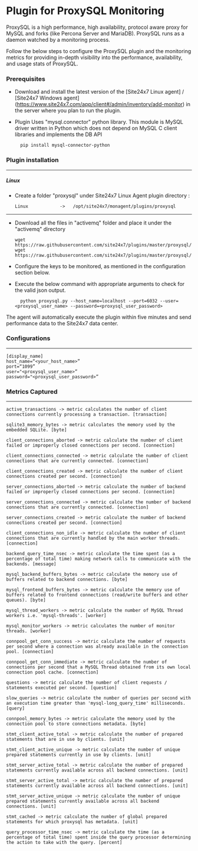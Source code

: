 Plugin for ProxySQL Monitoring 
==============================================

ProxySQL is a high performance, high availability, protocol aware proxy for MySQL and forks (like Percona Server and MariaDB). ProxySQL runs as a daemon watched by a monitoring process.

Follow the below steps to configure the ProxySQL plugin and the monitoring metrics for providing in-depth visibility into the performance, availability, and usage stats of ProxySQL.

### Prerequisites

- Download and install the latest version of the [Site24x7 Linux agent] / [Site24x7 Windows agent] (https://www.site24x7.com/app/client#/admin/inventory/add-monitor) in the server where you plan to run the plugin. 

- Plugin Uses "mysql.connector" python library. This module is MySQL driver written in Python which does not depend on MySQL C client libraries and implements the DB API  

		pip install mysql-connector-python
		

### Plugin installation
---
##### Linux 

- Create a folder "proxysql" under Site24x7 Linux Agent plugin directory : 

      Linux            ->   /opt/site24x7/monagent/plugins/proxysql

---

- Download all the files in "activemq" folder and place it under the "activemq" directory

	  wget https://raw.githubusercontent.com/site24x7/plugins/master/proxysql/proxysql.py
	  wget https://raw.githubusercontent.com/site24x7/plugins/master/proxysql/proxysql.cfg
	
- Configure the keys to be monitored, as mentioned in the configuration section below.

- Execute the below command with appropriate arguments to check for the valid json output.  

		python proxysql.py --host_name=localhost --port=6032 --user=<proxysql_user_name> --password=<proxysql_user_password>


The agent will automatically execute the plugin within five minutes and send performance data to the Site24x7 data center.

### Configurations
---
	[display_name]
	host_name=“<your_host_name>”
	port=“1099”
	user="<proxysql_user_name>”
	password="<proxysql_user_password>”

### Metrics Captured
---
	active_transactions -> metric calculates the number of client connections currently processing a transaction. [transaction]

	sqlite3_memory_bytes -> metric calculates the memory used by the embedded SQLite. [byte]

	client_connections_aborted -> metric calculate the number of client failed or improperly closed connections per second. [connection]

	client_connections_connected -> metric calculate the number of client connections that are currently connected. [connection]

	client_connections_created -> metric calculate the number of client connections created per second. [connection]

	server_connections_aborted -> metric calculate the number of backend failed or improperly closed connections per second. [connection]
	
	server_connections_connected -> metric calculate the number of backend connections that are currently connected. [connection]

	server_connections_created -> metric calculate the number of backend connections created per second. [connection]

	client_connections_non_idle -> metric calculate the number of client connections that are currently handled by the main worker threads. [connection]

	backend_query_time_nsec -> metric calculate the time spent (as a percentage of total time) making network calls to communicate with the backends. [message]

	mysql_backend_buffers_bytes -> metric calculate the memory use of buffers related to backend connections. [byte]

	mysql_frontend_buffers_bytes -> metric calculate the memory use of buffers related to frontend connections (read/write buffers and other queues). [byte]

	mysql_thread_workers -> metric calculate the number of MySQL Thread workers i.e. 'mysql-threads'. [worker]		

	mysql_monitor_workers -> metric calculates the number of monitor threads. [worker]

	connpool_get_conn_success -> metric calculate the number of requests per second where a connection was already available in the connection pool. [connection]

	connpool_get_conn_immediate -> metric calculate the number of connections per second that a MySQL Thread obtained from its own local connection pool cache. [connection]

	questions -> metric calculate the number of client requests / statements executed per second. [question]
	
	slow_queries -> metric calculate the number of queries per second with an execution time greater than 'mysql-long_query_time' milliseconds. [query]

	connpool_memory_bytes -> metric calculate the memory used by the connection pool to store connections metadata. [byte]

	stmt_client_active_total -> metric calculate the number of prepared statements that are in use by clients. [unit]

	stmt_client_active_unique -> metric calculate the number of unique prepared statements currently in use by clients. [unit]

	stmt_server_active_total -> metric calculate the number of prepared statements currently available across all backend connections. [unit]

	stmt_server_active_total -> metric calculate the number of prepared statements currently available across all backend connections. [unit]
	
	stmt_server_active_unique -> metric calculate the number of unique prepared statements currently available across all backend connections. [unit]

	stmt_cached -> metric calculate the number of global prepared statements for which proxysql has metadata. [unit]

	query_processor_time_nsec -> metric calculate the time (as a percentage of total time) spent inside the query processor determining the action to take with the query. [percent]
